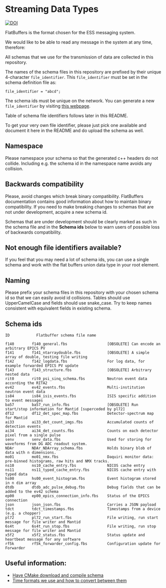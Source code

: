 # Streaming Data Types

[![DOI](https://zenodo.org/badge/81330954.svg)](https://zenodo.org/badge/latestdoi/81330954)

FlatBuffers is the format chosen for the ESS messaging system.

We would like to be able to read any message in the system at any time,
therefore:

All schemas that we use for the transmission of data are collected in this
repository.

The names of the schema files in this repository are prefixed by their unique
4-character `file_identifier`.  This `file_identifier` must be set in the
schema definition file as:
```
file_identifier = "abcd";
```

The schema ids must be unique on the network.
You can generate a new `file_identifier` by visiting [this webpage](https://www.random.org/strings/?num=1&len=4&digits=on&upperalpha=on&loweralpha=on&unique=on&format=html&rnd=new).

Table of schema file identifiers follows later in this README.

To get your very own file identifier, please just pick one available and
document it here in the README and do upload the schema as well.


## Namespace

Please namespace your schema so that the generated c++ headers do not collide.
Including e.g. the schema id in the namespace name avoids any collision.


## Backwards compatibility

Please, avoid changes which break binary compatibility. FlatBuffers documentation contains good information about how to maintain binary compatibility. If you need to make breaking changes to schemas that are not under development, acquire a new schema id.

Schemas that are under development should be clearly marked as such in the schema file and in the **Schema ids** below to warn users of possible loss of backwards compatibility.

## Not enough file identifiers available?

If you feel that you may need a lot of schema ids, you can use a single schema
and work with the flat buffers union data type in your root element.


## Naming

Please prefix your schema files in this repository with your chosen schema id
so that we can easily avoid id collisions.
Tables should use UpperCamelCase and fields should use snake_case. Try to keep names consistent with equivalent fields in existing schema.


## Schema ids

```
ID            Flatbuffer schema file name

f140        f140_general.fbs                  [OBSOLETE] Can encode an arbitrary EPICS PV
f141        f141_ntarraydouble.fbs            [OBSOLETE] A simple array of double, testing file writing
f142        f142_logdata.fbs                  For log data, for example forwarded EPICS PV update
f143        f143_structure.fbs                [OBSOLETE] Arbitrary nested data
rit0        rit0_psi_sinq_schema.fbs          Neutron event data according the RITA2
ev42        ev42_events.fbs                   Multi-institution neutron event data
is84        is84_isis_events.fbs              ISIS specific addition to event messages
ba57        ba57_run_info.fbs                 [OBSOLETE] Run start/stop information for Mantid [superceded by pl72]
df12        df12_det_spec_map.fbs             Detector-spectrum map for Mantid
ai33        ai33_det_count_imgs.fbs           Accumulated counts of detection events
ai34        ai34_det_counts.fbs               Counts on each detector pixel from a single pulse
senv        senv_data.fbs                     Used for storing for waveforms from DG ADC readout system.
NDAr        NDAr_NDArray_schema.fbs           Holds binary blob of data with n dimensions.
mo01        mo01_nmx.fbs                      Daquiri monitor data: pre-binned histograms, raw hits and NMX tracks.
ns10        ns10_cache_entry.fbs              NICOS cache entry
ns11        ns11_typed_cache_entry.fbs        NICOS cache entry with typed data
hs00        hs00_event_histogram.fbs          Event histogram stored in n dim array
dtdb        dtdb_adc_pulse_debug.fbs          Debug fields that can be added to the ev42 schema
ep00        ep00_epics_connection_info.fbs    Status of the EPICS connection
json        json_json.fbs                     Carries a JSON payload
tdct        tdct_timestamps.fbs               Timestamps from a device (e.g. a chopper)
pl72        pl72_run_start.fbs                File writing, run start message for file writer and Mantid
6s4t        6s4t_run_stop.fbs                 File writing, run stop message for file writer and Mantid
x5f2        x5f2_status.fbs                   Status update and heartbeat message for any software
rf5k        rf5k_forwarder_config.fbs         Configuration update for Forwarder
```

## Useful information:

- [Have CMake download and compile schema](documentation/cmakeCompileSchema.md)
- [Time formats we use and how to convert between them](documentation/timestamps.md)
